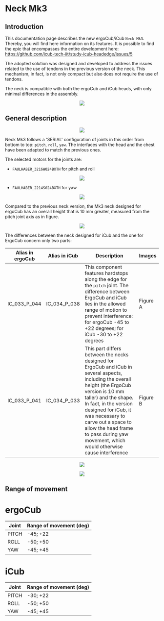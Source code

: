# Neck Mk3

## Introduction

This documentation page describes the new ergoCub/iCub `Neck Mk3`. Thereby, you will find here information on its features.
It is possible to find the epic that encompasses the entire development here: https://github.com/icub-tech-iit/study-icub-headedge/issues/5

The adopted solution was designed and developed to address the issues related to the use of tendons in the previous version of the neck. This mechanism, in fact, is not only compact but also does not require the use of tendons.

The neck is compatible with both the ergoCub and iCub heads, with only minimal differences in the assembly.
<center>
  <figure>
    <img src="../img/ecub_icub_head.png"/>
  </figure>
</center>

## General description

<center>
  <figure>
    <img src="../img/ecub_neck.png"/>
  </figure>
</center>

Neck Mk3 follows a 'SERIAL' configuration of joints in this order from bottom to top: `pitch`, `roll`, `yaw`. The interfaces with the head and the chest have been adapted to match the previous ones.

The selected motors for the joints are:

- `FAULHABER_3216W024BXTH` for pitch and roll
<center>
  <figure>
    <img src="../img/faulhaber_3216W024BTXH_spec.png"/>
  </figure>
</center>

- `FAULHABER_2214S024BXTH` for yaw
<center>
  <figure>
    <img src="../img/faulhaber_2214S024BXTH_spec.png"/>
  </figure>
</center>

Compared to the previous neck version, the Mk3 neck designed for ergoCub has an overall height that is 10 mm greater, measured from the pitch joint axis as in figure.
<center>
  <figure>
    <img src="../img/quote_diff.png"/>
  </figure>
</center>

The differences between the neck designed for iCub and the one for ErgoCub concern only two parts:

| Alias in ergoCub | Alias in iCub | Description  |   Images      |
|----------------------|--------|---------------|------------|
|     IC_033_P_044         |    IC_034_P_038    | This component features hardstops along the edge for the `pitch` joint. The difference between ErgoCub and iCub lies in the allowed range of motion to prevent interference: for ergoCub -45 to +22 degrees; for iCub -30 to +22 degrees | Figure A   |
|       IC_033_P_041       |    IC_034_P_033    | This part differs between the necks designed for ErgoCub and iCub in several aspects, including the overall height (the ErgoCub version is 10 mm taller) and the shape. In fact, in the version designed for iCub, it was necessary to carve out a space to allow the head frame to pass during yaw movement, which would otherwise cause interference  |  Figure B

<center>
  <figure>
    <img src="../img/link_roll.png"/>
  </figure>
</center>

<center>
  <figure>
    <img src="../img/link_yaw.png"/>
  </figure>
</center>

## Range of movement

# ergoCub

| Joint | Range of movement (deg)
|----------------------|------|
|    PITCH       |   -45; +22   |
|       ROLL      |    -50; +50   |
|       YAW      |    -45; +45   |

# iCub

| Joint | Range of movement (deg) |
|----------------------|------|
|    PITCH       |   -30; +22   |
|       ROLL     |    -50; +50  |
|       YAW      |    -45; +45  |
